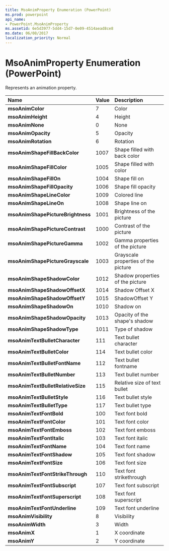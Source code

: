 ```yaml
---
title: MsoAnimProperty Enumeration (PowerPoint)
ms.prod: powerpoint
api_name:
- PowerPoint.MsoAnimProperty
ms.assetid: 6e5d3977-5dd4-15d7-0e09-4514aead8ce8
ms.date: 06/08/2017
localization_priority: Normal
---
```



# MsoAnimProperty Enumeration (PowerPoint)

Represents an animation property. 



|Name|Value|Description|
|:-----|:-----|:-----|
|**msoAnimColor**|7|Color|
|**msoAnimHeight**|4|Height|
|**msoAnimNone**|0|None|
|**msoAnimOpacity**|5|Opacity|
|**msoAnimRotation**|6|Rotation|
|**msoAnimShapeFillBackColor**|1007|Shape filled with back color|
|**msoAnimShapeFillColor**|1005|Shape filled with color|
|**msoAnimShapeFillOn**|1004|Shape fill on|
|**msoAnimShapeFillOpacity**|1006|Shape fill opacity|
|**msoAnimShapeLineColor**|1009|Colored line|
|**msoAnimShapeLineOn**|1008|Shape line on|
|**msoAnimShapePictureBrightness**|1001|Brightness of the picture|
|**msoAnimShapePictureContrast**|1000|Contrast of the picture|
|**msoAnimShapePictureGamma**|1002|Gamma properties of the picture|
|**msoAnimShapePictureGrayscale**|1003|Grayscale properties of the picture|
|**msoAnimShapeShadowColor**|1012|Shadow properties of the picture|
|**msoAnimShapeShadowOffsetX**|1014|Shadow Offset X|
|**msoAnimShapeShadowOffsetY**|1015|ShadowOffset Y|
|**msoAnimShapeShadowOn**|1010|Shadow on|
|**msoAnimShapeShadowOpacity**|1013|Opacity of the shape's shadow|
|**msoAnimShapeShadowType**|1011|Type of shadow|
|**msoAnimTextBulletCharacter**|111|Text bullet character|
|**msoAnimTextBulletColor**|114|Text bullet color|
|**msoAnimTextBulletFontName**|112|Text bullet fontname|
|**msoAnimTextBulletNumber**|113|Text bullet number|
|**msoAnimTextBulletRelativeSize**|115|Relative size of text bullet |
|**msoAnimTextBulletStyle**|116|Text bullet style|
|**msoAnimTextBulletType**|117|Text bullet type|
|**msoAnimTextFontBold**|100|Text font bold|
|**msoAnimTextFontColor**|101|Text font color|
|**msoAnimTextFontEmboss**|102|Text font emboss|
|**msoAnimTextFontItalic**|103|Text font italic|
|**msoAnimTextFontName**|104|Text font name|
|**msoAnimTextFontShadow**|105|Text font shadow|
|**msoAnimTextFontSize**|106|Text font size|
|**msoAnimTextFontStrikeThrough**|110|Text font strikethrough|
|**msoAnimTextFontSubscript**|107|Text font subscript|
|**msoAnimTextFontSuperscript**|108|Text font superscript|
|**msoAnimTextFontUnderline**|109|Text font underline|
|**msoAnimVisibility**|8|Visibility|
|**msoAnimWidth**|3|Width|
|**msoAnimX**|1|X coordinate|
|**msoAnimY**|2|Y coordinate|

